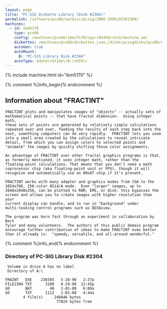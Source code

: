 ```yaml
---
layout: page
title: "PC-SIG Diskette Library (Disk #2304)"
permalink: /software/pcx86/sw/misc/pcsig/2000-2999/DISK2304/
machines:
  - id: ibm5170
    type: pcx86
    config: /machines/pcx86/ibm/5170/cga/1024kb/rev3/machine.xml
    diskettes: /machines/pcx86/diskettes.json,/disks/pcsigdisks/pcx86/diskettes.json
    autoGen: true
    autoMount:
      B: "PC-SIG Library Disk #2304"
    autoType: $date\r$time\rB:\rDIR\r
---
```


{% include machine.html id="ibm5170" %}

{% comment %}info_begin{% endcomment %}

## Information about "FRACTINT"

    FRACTINT plots and manipulates images of "objects" -- actually sets of
    mathematical points -- that have fractal dimension.  Using integer math,
    these sets of points are generated by relatively simple calculations
    repeated over and over, feeding the results of each step back into the
    next, something computers can do very rapidly.  FRACTINT lets you zoom
    into a small area created by the calculations to reveal intricate
    detail, from which you can assign colors to selected points and
    "animate" the images by quickly shifting those color assignments.
    
    An advantage of FRACTINT over other fractal graphics programs is that,
    as formerly mentioned, it uses integer math, rather than the
    floating-point calculations. That means that you don't need a math
    coprocessor chip (aka floating-point unit or FPU), though it will
    recognize and automatically use an 80x87 chip if it's present.
    
    FRACTINT works with many adapter and graphics modes from CGA to the
    1024x768, 256-color 8514/A mode.  Even "larger" images, up to
    2048x2048x256, can be plotted to RAM, EMS, or disk: this bypasses the
    screen and allows you to create images with higher resolution than your
    current display can handle, and to run in "background" under
    multi-tasking control programs such as DESQview.
    
    The program was born fast through an experiment in collaboration by Bert
    Tyler and many volunteers.  The authors of this public domain program
    encourage further contribution of ideas to make FRACTINT even better
    than it already is:  "speedy, versatile, and all-around wonderful."
{% comment %}info_end{% endcomment %}


### Directory of PC-SIG Library Disk #2304

     Volume in drive A has no label
     Directory of A:\

    FRAINT   EXE    236585   5-28-90   2:37p
    FILE2304 TXT      3109   8-29-90  12:45p
    GO       BAT        40   1-01-80   6:00a
    GO       TXT      1112   1-01-80   4:44a
            4 file(s)     240846 bytes
                           77824 bytes free
